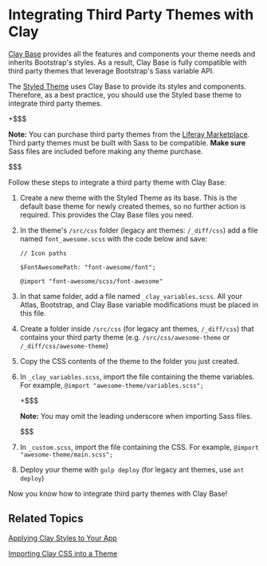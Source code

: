 # Integrating Third Party Themes with Clay [](id=integrating-third-party-themes-with-clay)

[Clay Base](https://github.com/liferay/liferay-portal/tree/7.1.x/modules/apps/foundation/frontend-theme/frontend-theme-styled/src/main/resources/META-INF/resources/_styled/css/clay) 
provides all the features and components your theme needs and inherits 
Bootstrap's styles. As a result, Clay Base is fully compatible with third party 
themes that leverage Bootstrap's Sass variable API. 

The 
[Styled Theme](https://github.com/liferay/liferay-portal/tree/7.1.x/modules/apps/foundation/frontend-theme/frontend-theme-styled) 
uses Clay Base to provide its styles and components. Therefore, as a best 
practice, you should use the Styled base theme to integrate third party themes. 

+$$$

**Note:** You can purchase third party themes from the 
[Liferay Marketplace](https://web.liferay.com/marketplace). Third party themes 
must be built with Sass to be compatible. **Make sure** Sass files are included 
before making any theme purchase.

$$$

Follow these steps to integrate a third party theme with Clay Base:

1.  Create a new theme with the Styled Theme as its base. This is the default 
    base theme for newly created themes, so no further action is required. This 
    provides the Clay Base files you need. 

2.  In the theme's `/src/css` folder (legacy ant themes: `/_diff/css`) add a 
    file named `font_awesome.scss` with the code below and save:

        // Icon paths

        $FontAwesomePath: "font-awesome/font";

        @import "font-awesome/scss/font-awesome"

3.  In that same folder, add a file named `_clay_variables.scss`. All your
    Atlas, Bootstrap, and Clay Base variable modifications must be placed in 
    this file.

4.  Create a folder inside `/src/css` (for legacy ant themes, `/_diff/css`) that 
    contains your third party theme (e.g. `/src/css/awesome-theme` or
    `/_diff/css/awesome-theme`)

5.  Copy the CSS contents of the theme to the folder you just created.

6.  In `_clay_variables.scss`, import the file containing the theme variables. 
    For example, `@import "awesome-theme/variables.scss";`
 
    +$$$ 

    **Note:** You may omit the leading underscore when importing Sass files.

    $$$

7.  In `_custom.scss`, import the file containing the CSS. For example, 
    `@import "awesome-theme/main.scss";`

8.  Deploy your theme with `gulp deploy` (for legacy ant themes, use 
    `ant deploy`)

Now you know how to integrate third party themes with Clay Base!

## Related Topics [](id=related-topics)

[Applying Clay Styles to Your App](/develop/tutorials/-/knowledge_base/7-1/applying-clay-styles-to-your-app)

[Importing Clay CSS into a Theme](/develop/tutorials/-/knowledge_base/7-1/importing-clay-css-into-a-theme)
